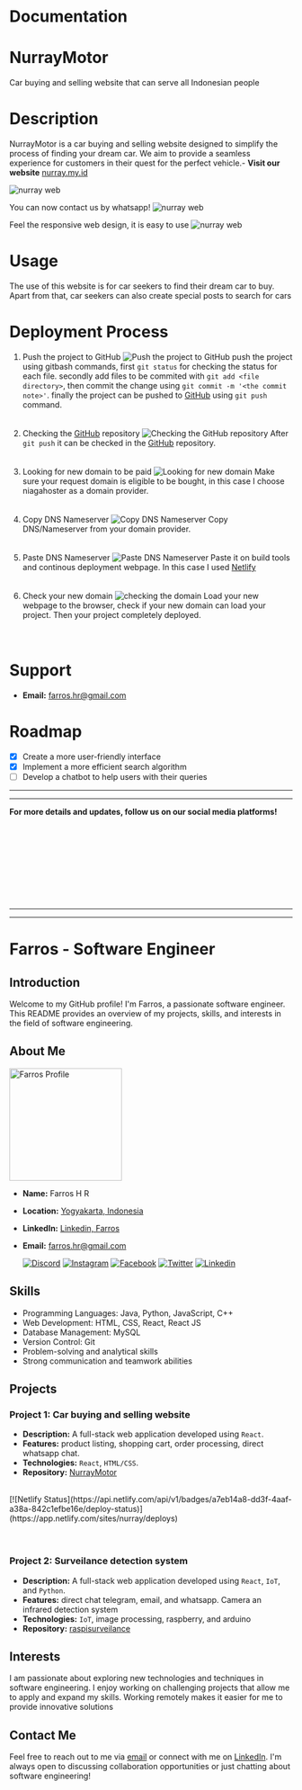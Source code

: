 # Documentation


# NurrayMotor
Car buying and selling website that can serve all Indonesian people

# Description
NurrayMotor is a car buying and selling website designed to simplify the process of finding your dream car. We aim to provide a seamless experience for customers in their quest for the perfect vehicle.- **Visit our website** [nurray.my.id](https://nurray.my.id)

![nurray web](./asset/images/sgs_ss12.png)

You can now contact us by whatsapp!
![nurray web](./asset/images/sgs_ss22.png)

Feel the responsive web design, it is easy to use
![nurray web](./asset/images/sgs_ss33.png)

# Usage
The use of this website is for car seekers to find their dream car to buy. Apart from that, car seekers can also create special posts to search for cars

# Deployment Process

1. Push the project to GitHub
![Push the project to GitHub](./asset/images/1.%20push%20to%20github.png)
push the project using gitbash commands, first `git status` for checking the status for each file. secondly add files to be commited with `git add <file directory>`, then commit the change using `git commit -m '<the commit note>'`. finally the project can be pushed to [GitHub](https://github.com) using `git push` command.
<br><br><br>
2. Checking the [GitHub](https://github.com) repository
![Checking the GitHub repository](./asset/images/2.%20check%20github%20repo.png)
After `git push` it can be checked in the [GitHub](https://github.com) repository.
<br><br><br>
3. Looking for new domain to be paid
![Looking for new domain](./asset/images/3.%20cari%20nama%20domain.png)
Make sure your request domain is eligible to be bought, in this case I choose niagahoster as a domain provider.
<br><br><br>
4. Copy DNS Nameserver
![Copy DNS Nameserver](./asset/images/4.%20copy%20DNS%20Nameserver.png)
Copy DNS/Nameserver from your domain provider.
<br><br><br>
5. Paste DNS Nameserver
![Paste DNS Nameserver](./asset/images/5.%20paste%20DNS%20Nameserver%20on%20Netlify.png)
Paste it on build tools and continous deployment webpage. In this case I used [Netlify](https://netlify.app)
<br><br><br>
6. Check your new domain
![checking the domain](./asset/images/6.%20domain%20can%20load%20the%20webpage.png)
Load your new webpage to the browser, check if your new domain can load your project. Then your project completely deployed.
<br><br><br>

# Support

- **Email:** [farros.hr@gmail.com](mailto:farros.hr@gmail.com)

# Roadmap
- [x] Create a more user-friendly interface
- [x] Implement a more efficient search algorithm
- [ ] Develop a chatbot to help users with their queries

_____
_____
**For more details and updates, follow us on our social media platforms!**

<br><br><br><br><br><br><br><br>
_____
_____


# Farros - Software Engineer

## Introduction
Welcome to my GitHub profile! I'm Farros, a passionate software engineer. This README provides an overview of my projects, skills, and interests in the field of software engineering.

## About Me
<img src="./asset/images/farros_ai.jpg" alt="Farros Profile" width="200">

- **Name:** Farros H R
- **Location:** [Yogyakarta, Indonesia](https://maps.app.goo.gl/ZwMCvT9GLL3xjPG17)
- **LinkedIn:** [Linkedin, Farros](https://www.linkedin.com/in/farros/)
- **Email:** [farros.hr@gmail.com](mailto:farros.hr@gmail.com)


   [![Discord](https://img.icons8.com/color/48/000000/discord-logo.png)](https://discord.gg/farroshayray) [![Instagram](https://img.icons8.com/color/48/000000/instagram-new.png)](https://www.instagram.com/farroshayray/) [![Facebook](https://img.icons8.com/color/48/000000/facebook-new.png)](https://www.facebook.com/farros.h.rayhan/) [![Twitter](https://img.icons8.com/color/48/000000/twitter.png)](https://twitter.com/farroshayray) [![Linkedin](https://img.icons8.com/color/48/000000/linkedin.png)](https://www.linkedin.com/in/farros/)
## Skills
- Programming Languages: Java, Python, JavaScript, C++
- Web Development: HTML, CSS, React, React JS
- Database Management: MySQL
- Version Control: Git
- Problem-solving and analytical skills
- Strong communication and teamwork abilities

## Projects
### Project 1: Car buying and selling website
- **Description:** A full-stack web application developed using `React`.
- **Features:** product listing, shopping cart, order processing, direct whatsapp chat.
- **Technologies:** `React`, `HTML/CSS`.
- **Repository:** [NurrayMotor](https://github.com/farroshayray/SGSmotor)
<br>
[![Netlify Status](https://api.netlify.com/api/v1/badges/a7eb14a8-dd3f-4aaf-a38a-842c1efbe16e/deploy-status)](https://app.netlify.com/sites/nurray/deploys)
<br><br><br>

### Project 2: Surveilance detection system
- **Description:** A full-stack web application developed using `React`, `IoT`, and `Python`.
- **Features:** direct chat telegram, email, and whatsapp. Camera an infrared detection system
- **Technologies:** `IoT`, image processing, raspberry, and arduino
- **Repository:** [raspisurveilance](https://www.raspimotion.com)

## Interests
I am passionate about exploring new technologies and techniques in software engineering. I enjoy working on challenging projects that allow me to apply and expand my skills. Working remotely makes it easier for me to provide innovative solutions

## Contact Me
Feel free to reach out to me via [email](mailto:farros.hr@gmail.com) or connect with me on [LinkedIn](https://www.linkedin.com/in/farros/). I'm always open to discussing collaboration opportunities or just chatting about software engineering!
